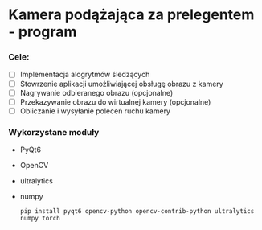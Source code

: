 # Kamera podążająca za prelegentem - program
### Cele:
- [ ] Implementacja alogrytmów śledzących
- [ ] Stowrzenie aplikacji umożliwiającej obsługę obrazu z kamery
- [ ] Nagrywanie odbieranego obrazu (opcjonalne)
- [ ] Przekazywanie obrazu do wirtualnej kamery (opcjonalne)
- [ ] Obliczanie i wysyłanie poleceń ruchu kamery

 ### Wykorzystane moduły
 - PyQt6
 - OpenCV
 - ultralytics
 - numpy

   `pip install pyqt6 opencv-python opencv-contrib-python ultralytics numpy torch`
